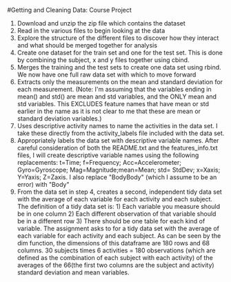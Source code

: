 #Getting and Cleaning Data: Course Project

1.	Download and unzip the zip file which contains the dataset
2.	Read in the various files to begin looking at the data
3.	Explore the structure of the different files to discover how they interact and what should be merged together for analysis
4.	Create one dataset for the train set and one for the test set. This is done by combining the subject, x and y files together using cbind.
5.	Merges the training and the test sets to create one data set using rbind. We now have one full raw data set with which to move forward
6.	Extracts only the measurements on the mean and standard deviation for each measurement. (Note: I'm assuming that the variables ending in mean() and std() are mean and std variables, and the ONLY mean and std variables. This EXCLUDES feature names that have mean or std earlier in the name as it is not clear to me that these are mean or standard deviation variables.)
7.	Uses descriptive activity names to name the activities in the data set. I take these directly from the activity_labels file included with the data set. 
8.	Appropriately labels the data set with descriptive variable names. After careful consideration of both the README.txt and the features_info.txt files, I will create descriptive variable names using the following replacements: t=Time; f=Frequency; Acc=Accelerometer; Gyro=Gyroscope; Mag=Magnitude;mean=Mean; std= StdDev; x=Xaxis; Y=Yaxis; Z=Zaxis. I also replace "BodyBody" (which I assume to be an error) with "Body"
9.	From the data set in step 4, creates a second, independent tidy data set with the average of each variable for each activity and each subject.  The definition of a tidy data set is: 1) Each variable you measure should be in one column 2) Each different observation of that variable should be in a different row 3) There should be one table for each kind of variable.  The assignment asks to for a tidy data set with the average of each variable for each activity and each subject. As can be seen by the dim function, the dimensions of this dataframe are 180 rows and 68 columns. 30 subjects times 6 activities = 180 observations (which are defined as the combination of each subject with each activity) of the averages of the 66(the first two columns are the subject and activity) standard deviation and mean variables.
